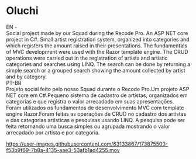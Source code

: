 # Oluchi
EN -
<br />
Social project made by our Squad during the Recode Pro. An ASP NET core project in C#. Small artist registration system, organized into categories and which registers the amount raised in their presentations. The fundamentals of MVC development were used with the Razor template engine. The CRUD operations were carried out in the registration of artists and artistic categories and searches using LINQ. The search can be done by returning a simple search or a grouped search showing the amount collected by artist and by category.
<br />
PT-BR
<br />
Projeto social feito pelo nosso Squad durante o Recode Pro.Um projeto ASP NET core em C#.Pequeno sistema de cadastro de artistas, organizados em categorias e que registra o valor arrecadado em suas apresentações. Foram utilizados os fundamentos de desenvolvimento MVC com template engine Razor.Foram feitas as operações de CRUD no cadastro dos artistas e das categorias artisticas e pesquisas usando LINQ. A pesquisa pode ser feita retornando uma busca simples ou agrupada mostrando o valor arrecadado  por artista e por categoria. 



https://user-images.githubusercontent.com/63133867/173875503-f53b9f69-7b8a-4135-aae3-53afb1ad4255.mov

